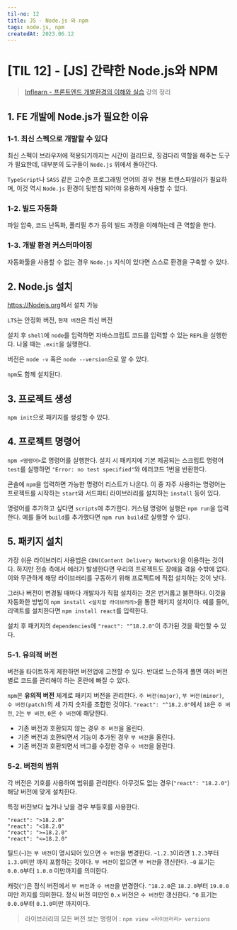 ```yaml
---
til-no: 12
title: JS - Node.js 와 npm
tags: node.js, npm
createdAt: 2023.06.12
---
```


# [TIL 12] - [JS] 간략한 Node.js와 NPM

> [Inflearn - 프론트엔드 개발환경의 이해와 실습](https://inf.run/sazk) 강의 정리

## 1. FE 개발에 Node.js가 필요한 이유

### 1-1. 최신 스펙으로 개발할 수 있다

최신 스펙이 브라우저에 적용되기까지는 시간이 걸리므로, 징검다리 역할을 해주는 도구가 필요한데, 대부분의 도구들이 `Node.js` 위에서 돌아간다.

`TypeScript`나 `SASS` 같은 고수준 프로그래밍 언어의 경우 전용 트랜스파일러가 필요하며, 이것 역시 `Node.js` 환경이 뒷받침 되어야 유용하게 사용할 수 있다.

### 1-2. 빌드 자동화

파일 압축, 코드 난독화, 폴리필 추가 등의 빌드 과정을 이해하는데 큰 역할을 한다.

### 1-3. 개발 환경 커스터마이징

자동화툴을 사용할 수 없는 경우 `Node.js` 지식이 있다면 스스로 환경을 구축할 수 있다.

## 2. Node.js 설치

<https://Nodejs.org>에서 설치 가능

`LTS`는 안정화 버전, `현재 버전`은 최신 버전

설치 후 `shell`에 `node`를 입력하면 자바스크립트 코드를 입력할 수 있는 `REPL`을 실행한다. 나올 때는 `.exit`을 실행한다.

버전은 `node -v` 혹은 `node --version`으로 알 수 있다.

`npm`도 함께 설치된다.

## 3. 프로젝트 생성

`npm init`으로 패키지를 생성할 수 있다.

## 4. 프로젝트 명령어

`npm <명령어>`로 명령어를 실행한다. 설치 시 패키지에 기본 제공되는 스크립트 명령어 `test`를 실행하면 `"Error: no test specified"`와 에러코드 1번을 반환한다.

콘솔에 `npm`을 입력하면 가능한 명령어 리스트가 나온다. 이 중 자주 사용하는 명령어는 프로젝트를 시작하는 `start`와 서드파티 라이브러리를 설치하는 `install` 등이 있다.

명령어를 추가하고 싶다면 `scripts`에 추가한다. 커스텀 명령어 실행은 `npm run`을 입력한다. 예를 들어 `build`를 추가했다면 `npm run build`로 실행할 수 있다.

## 5. 패키지 설치

가장 쉬운 라이브러리 사용법은 `CDN(Content Delivery Network)`을 이용하는 것이다. 하지만 전송 측에서 에러가 발생한다면 우리의 프로젝트도 장애을 겪을 수밖에 없다. 이와 무관하게 해당 라이브러리를 구동하기 위해 프로젝트에 직접 설치하는 것이 낫다.

그러나 버전이 변경될 때마다 개발자가 직접 설치하는 것은 번거롭고 불편하다. 이것을 자동화한 방법이 `npm install <설치할 라이브러리>`을 통한 패키지 설치이다. 예를 들어, 리액트를 설치한다면 `npm install react`를 입력한다.

설치 후 패키지의 `dependencies`에 `"react": "^18.2.0"`이 추가된 것을 확인할 수 있다.

### 5-1. 유의적 버전

버전을 타이트하게 제한하면 버전업에 고전할 수 있다. 반대로 느슨하게 풀면 여러 버전별로 코드를 관리해야 하는 혼란에 빠질 수 있다.

`npm`은 **유의적 버전** 체계로 패키지 버전을 관리한다. `주 버전(major)`, `부 버전(minor)`, `수 버전(patch)`의 세 가지 숫자를 조합한 것이다. `"react": "^18.2.0"`에서 `18`은 `주 버전`, `2`는 `부 버전`, `0`은 `수 버전`에 해당한다.

- 기존 버전과 호환되지 않는 경우 `주 버전`을 올린다.
- 기존 버전과 호환되면서 기능이 추가된 경우 `부 버전`을 올린다.
- 기존 버전과 호환되면서 버그를 수정한 경우 `수 버전`을 올린다.

### 5-2. 버전의 범위

각 버전은 기호를 사용하여 범위를 관리한다. 아무것도 없는 경우(`"react": "18.2.0"`) 해당 버전에 맞게 설치한다.

특정 버전보다 높거나 낮을 경우 부등호를 사용한다.

```
"react": ">18.2.0"
"react": "<18.2.0"
"react": ">=18.2.0"
"react": "<=18.2.0"
```

틸드(`~`)는 `부 버전`이 명시되어 있으면 `수 버전`을 변경한다. `~1.2.3`이라면 `1.2.3`부터 `1.3.0`미만 까지 포함하는 것이다. `부 버전`이 없으면 `부 버전`을 갱신한다. `~0` 표기는 `0.0.0`부터 `1.0.0` 미만까지를 의미한다.

캐럿(`^`)은 정식 버전에서 `부 버전`과 `수 버전`을 변경한다. `^18.2.0`은 `18.2.0`부터 `19.0.0`미만 까지를 의미한다. 정식 버전 미만인 `0.x` 버전은 `수 버전`만 갱신한다. `^0` 표기는 `0.0.0`부터 `0.1.0`미만 까지이다.

> 라이브러리의 모든 버전 보는 명령어 : `npm view <라이브러리> versions`
